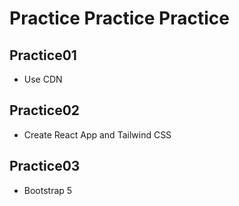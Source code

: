 Practice Practice Practice
=============================

## Practice01

* Use CDN

## Practice02

* Create React App and Tailwind CSS

## Practice03

* Bootstrap 5
